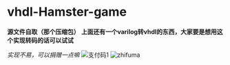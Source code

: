 # vhdl-Hamster-game
**源文件自取（那个压缩包）**
**上面还有一个varilog转vhdl的东西，大家要是想用这个实现转码的话可以试试**

*实现不易，可以捐赠一点嘛*
![支付码1](https://gitee.com/zmcicloud/gallery/raw/photos/%E6%94%AF%E4%BB%98%E7%A0%812.jpg)
![zhifuma](https://gitee.com/zmcicloud/gallery/raw/photos/%E6%94%AF%E4%BB%98%E7%A0%81%E4%B8%80.jpg)
